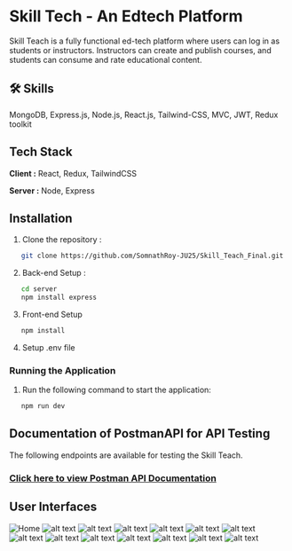 # Skill Tech - An Edtech Platform

Skill Teach is a fully functional ed-tech platform where users can log in as students or instructors. Instructors can create and publish courses, and students can consume and rate educational content.

## 🛠 Skills

MongoDB, Express.js, Node.js, React.js, Tailwind-CSS,
MVC, JWT, Redux toolkit

## Tech Stack

**Client :** React, Redux, TailwindCSS

**Server :** Node, Express

## Installation

1.  Clone the repository :

```bash
   git clone https://github.com/SomnathRoy-JU25/Skill_Teach_Final.git
```

2. Back-end Setup :

```bash
   cd server
   npm install express
```

3. Front-end Setup

```bash
   npm install
```

4. Setup .env file

### Running the Application

1. Run the following command to start the application:

```bash
   npm run dev
```

## Documentation of PostmanAPI for API Testing

The following endpoints are available for testing the Skill Teach.

### [Click here to view Postman API Documentation](https://documenter.getpostman.com/view/29700625/2sA2rCV2oz)

## User Interfaces
![Home](src/assets/Screenshots/1.png)
![alt text](src/assets/Screenshots/2.png)
![alt text](src/assets/Screenshots/3.png)
![alt text](src/assets/Screenshots/4.png)
![alt text](src/assets/Screenshots/5.png)
![alt text](src/assets/Screenshots/6.png)
![alt text](src/assets/Screenshots/7.png)
![alt text](src/assets/Screenshots/8.png)
![alt text](src/assets/Screenshots/9.png)
![alt text](src/assets/Screenshots/10.png)
![alt text](src/assets/Screenshots/11.png)
![alt text](src/assets/Screenshots/12.png)
![alt text](src/assets/Screenshots/13.png)
![alt text](src/assets/Screenshots/14.png)